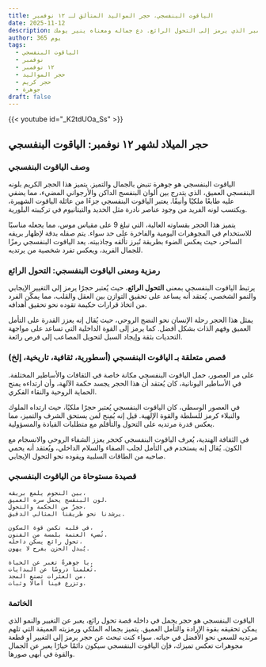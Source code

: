 ```yaml
---
title: الياقوت البنفسجي، حجر المواليد المتألق لـ ١٢ نوفمبر
date: 2025-11-12
description: اشعر بأهمية الياقوت البنفسجي، حجر المواليد لـ ١٢ نوفمبر الذي يرمز إلى التحول الرائع. دع جماله ومعناه ينير يومك.
author: 365 يوم
tags:
  - الياقوت البنفسجي
  - نوفمبر
  - ١٢ نوفمبر
  - حجر المواليد
  - حجر كريم
  - جوهرة
draft: false
---
```


{{< youtube id="_K2tdUOa_Ss" >}}

## حجر الميلاد لشهر ١٢ نوفمبر: الياقوت البنفسجي

### وصف الياقوت البنفسجي

الياقوت البنفسجي هو جوهرة تنبض بالجمال والتميز. يتميز هذا الحجر الكريم بلونه البنفسجي العميق، الذي يتدرج بين ألوان البنفسج الداكن والأرجواني المضيء، مما يضفي عليه طابعًا ملكيًا وأنيقًا. يعتبر الياقوت البنفسجي جزءًا من عائلة الياقوت الشهيرة، ويكتسب لونه الفريد من وجود عناصر نادرة مثل الحديد والتيتانيوم في تركيبته البلورية.

يتميز هذا الحجر بقساوته العالية، التي تبلغ 9 على مقياس موس، مما يجعله مناسبًا للاستخدام في المجوهرات اليومية والفاخرة على حد سواء. يتم صقله بدقة لإظهار بريقه الساحر، حيث يعكس الضوء بطريقة تُبرز تألقه وجاذبيته. يعد الياقوت البنفسجي رمزًا للجمال الفريد، ويعكس تفرد شخصية من يرتديه.

### رمزية ومعنى الياقوت البنفسجي: التحول الرائع

يرتبط الياقوت البنفسجي بمعنى **التحول الرائع**، حيث يُعتبر حجرًا يرمز إلى التغيير الإيجابي والنمو الشخصي. يُعتقد أنه يساعد على تحقيق التوازن بين العقل والقلب، مما يمكّن الفرد من اتخاذ قرارات حكيمة تقوده نحو تحقيق أهدافه.

يمثل هذا الحجر رحلة الإنسان نحو النضج الروحي، حيث يُقال إنه يعزز القدرة على التأمل العميق وفهم الذات بشكل أفضل. كما يرمز إلى القوة الداخلية التي تساعد على مواجهة التحديات بثقة وإيجاد السبل لتحويل المصاعب إلى فرص رائعة.

### قصص متعلقة بـ الياقوت البنفسجي (أسطورية، ثقافية، تاريخية، إلخ)

على مر العصور، حمل الياقوت البنفسجي مكانة خاصة في الثقافات والأساطير المختلفة. في الأساطير اليونانية، كان يُعتقد أن هذا الحجر يجسد حكمة الآلهة، وأن ارتداءه يمنح الحماية الروحية والنقاء الفكري.

في العصور الوسطى، كان الياقوت البنفسجي يُعتبر حجرًا ملكيًا، حيث ارتداه الملوك والنبلاء كرمز للسلطة والقوة الإلهية. قيل إنه يُمنح لمن يستحق الشرف والتميز، مما يعكس قدرة مرتديه على التحول والتأقلم مع متطلبات القيادة والمسؤولية.

في الثقافة الهندية، يُعرف الياقوت البنفسجي كحجر يعزز الشفاء الروحي والانسجام مع الكون. يُقال إنه يستخدم في التأمل لجلب الصفاء والسلام الداخلي، ويُعتقد أنه يحمي صاحبه من الطاقات السلبية ويقوده نحو التحول الإيجابي.

### قصيدة مستوحاة من الياقوت البنفسجي

```
بين النجوم يلمع بريقه،  
لون البنفسج يحمل سره العميق.  
حجرٌ من الحكمة والتحول،  
يرشدنا نحو طريقنا المثالي الدقيق.  

في قلبه تكمن قوة السكون،  
تُضيء العتمة بلمسة من الفنون.  
تحول رائع يسكن داخله،  
يُبدل الحزن بفرح لا يهون.  

يا جوهرةً تعبر عن الحياة،  
تُعلمنا دروسًا عن البدايات.  
من العثرات تصنع المجد،  
وتزرع فينا آمالًا وثبات.  
```

### الخاتمة

الياقوت البنفسجي هو حجر يحمل في داخله قصة تحول رائع، يعبر عن التغيير والنمو الذي يمكن تحقيقه بقوة الإرادة والتأمل العميق. يتميز بجماله الملكي ورمزيته العميقة التي تلهم مرتديه للسعي نحو الأفضل في حياته. سواء كنت تبحث عن حجر يرمز إلى التغيير أو قطعة مجوهرات تعكس تميزك، فإن الياقوت البنفسجي سيكون دائمًا خيارًا يعبر عن الجمال والقوة في أبهى صورها.